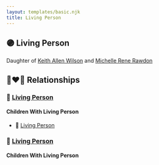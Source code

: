 ```yaml
---
layout: templates/basic.njk
title: Living Person
---
```

## 🟣 Living Person

Daughter of [Keith Allen Wilson](/people/3/37910144) and [Michelle Rene Rawdon](/people/1/18373170)

## 👩‍❤️‍👨 Relationships

### 🔵 [Living Person](/people/1/19815372)

#### Children With Living Person
* 🔵 [Living Person](/people/5/51388326)
### 🔵 [Living Person](/people/1/13480965)

#### Children With Living Person